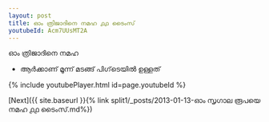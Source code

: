 ```yaml
---
layout: post
title: ഓം ത്രിജാദിനെ നമഹ ൧൧ ടൈംസ്
youtubeId: Acm7UUsMT2A
---
```

 
 
 ഓം ത്രിജാദിനെ നമഹ 
 
 -  ആർക്കാണ് മൂന്ന് മടങ്ങ് പിഗ്‌ടെയിൽ ഉള്ളത് 
 
  
 
  
 
 
 
 
 
 


{% include youtubePlayer.html id=page.youtubeId %}
 
[Next]({{ site.baseurl }}{% link  split1/_posts/2013-01-13-ഓം സൃഗാല രൂപയെ നമഹ ൧൧ ടൈംസ്.md%})
 
